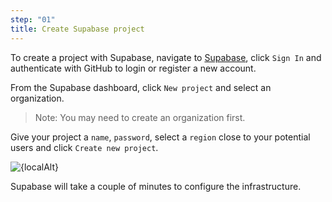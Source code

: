 ```yaml
---
step: "01"
title: Create Supabase project
---
```


To create a project with Supabase, navigate to [Supabase](https://app.supabase.com/), click `Sign In` and authenticate with GitHub to login or register a new account.

From the Supabase dashboard, click `New project` and select an organization.

> Note: You may need to create an organization first.

Give your project a `name`, `password`, select a `region` close to your potential users and click `Create new project`.

<div class="max-w-3xl">
    <Image src="/supabase-new.png" width={300} alt={localAlt} />
</div>

Supabase will take a couple of minutes to configure the infrastructure.